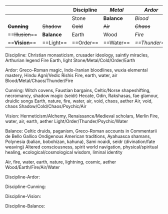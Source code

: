 
|                  |             | **Discipline** | *Metal*     | ***Ardor***   |
| ---------------- | ----------- | -------------- | ----------- | ------------- |
|                  |             | Stone          | **Balance** | *Blood*       |
| ~~**Cunning**~~  | ~~Shadow~~  | ~~Cold~~       | ~~Air~~     | *~~Chaos~~*   |
| ==~~Illusion~~== | **Balance** | Earth          | Wood        | *Fire*        |
| ==**Vision**==   | ==Light==   | ==Order==      | ==Water==   | *==Thunder==* |


Discipline:
Christian monasticism, crusader ideology, saintly miracles, Arthurian legend
Fire
Earth, light 
Stone/Metal/Cold/Order/Earth

Ardor:
Greco-Roman magic, Indo-Iranian bloodlines, wuxia elemental mastery, Hindu Agni/Vedic Rishis
Fire, earth, water, air
Blood/Metal/Chaos/Thunder/Fire

Cunning:
Witch covens, Faustian bargains, Celtic/Norse shapeshifting, necromancy, shadow magic (seidr)
Hecate, Odin, Rakshasas, fae glamour, druidic songs
Earth, nature, fire, water, air, void, chaos, aether
Air, void, chaos
Shadow/Cold/Chaos/Psychic/Air

Vision:
Hermeticism/Alchemy, Renaissance/Medieval scholars, Merlin
Fire, water, air, earth, aether
Light/Order/Thunder/Psychic/Water

Balance:
Celtic druids, paganism, Greco-Roman accounts in Commentarii de Bello Gallico
Ondigenous American traditions, Ayahuasca shamans, Polynesia (balian, bobohizan, kahuna), Sami noaidi, seidr (divination/fate weaving)
Altered consciousness, spirit world navigation, physical/spiritual healing, ecological/cosmological wisdom, liminal identity

Air, fire, water, earth, nature, lightning, cosmic, aether
Wood/Earth/Fire/Air/Water

Discipline-Ardor: 

Discipline-Cunning: 

Discipline-Vision: 

Discipline-Balance: 

